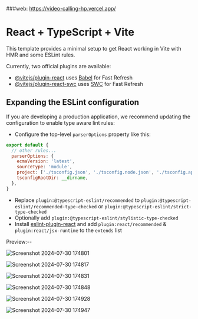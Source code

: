 ###web: https://video-calling-hp.vercel.app/


# React + TypeScript + Vite

This template provides a minimal setup to get React working in Vite with HMR and some ESLint rules.

Currently, two official plugins are available:

- [@vitejs/plugin-react](https://github.com/vitejs/vite-plugin-react/blob/main/packages/plugin-react/README.md) uses [Babel](https://babeljs.io/) for Fast Refresh
- [@vitejs/plugin-react-swc](https://github.com/vitejs/vite-plugin-react-swc) uses [SWC](https://swc.rs/) for Fast Refresh

## Expanding the ESLint configuration

If you are developing a production application, we recommend updating the configuration to enable type aware lint rules:

- Configure the top-level `parserOptions` property like this:

```js
export default {
  // other rules...
  parserOptions: {
    ecmaVersion: 'latest',
    sourceType: 'module',
    project: ['./tsconfig.json', './tsconfig.node.json', './tsconfig.app.json'],
    tsconfigRootDir: __dirname,
  },
}
```

- Replace `plugin:@typescript-eslint/recommended` to `plugin:@typescript-eslint/recommended-type-checked` or `plugin:@typescript-eslint/strict-type-checked`
- Optionally add `plugin:@typescript-eslint/stylistic-type-checked`
- Install [eslint-plugin-react](https://github.com/jsx-eslint/eslint-plugin-react) and add `plugin:react/recommended` & `plugin:react/jsx-runtime` to the `extends` list


Preview:--

![Screenshot 2024-07-30 174801](https://github.com/user-attachments/assets/4c648195-08bc-4d6f-bcc7-b5e5143c45f9)

![Screenshot 2024-07-30 174817](https://github.com/user-attachments/assets/d5e4816a-1d22-420f-b8ca-fd7751a4a517)

![Screenshot 2024-07-30 174831](https://github.com/user-attachments/assets/81b60647-fd5e-4d06-ace7-5c96820004a9)

![Screenshot 2024-07-30 174848](https://github.com/user-attachments/assets/c822d027-9ed9-46a4-8bcf-9bb86197f29a)

![Screenshot 2024-07-30 174928](https://github.com/user-attachments/assets/3f8834be-6f73-405c-8844-35259e5fa5bc)

![Screenshot 2024-07-30 174947](https://github.com/user-attachments/assets/5af4dba8-162d-4c9d-8e71-a08c3f34cee5)






